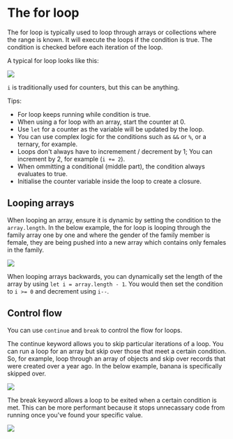 # The for loop

The for loop is typically used to loop through arrays or collections where the range is known. It will execute the loops if the condition is true. The condition is checked <emphasis>before</emphasis> each iteration of the loop.

A typical for loop looks like this:

![](/assets/for.png)

<code>i</code> is traditionally used for counters, but this can be anything.

Tips:

- For loop keeps running while condition is true.
- When using a for loop with an array, start the counter at 0.
- Use <code>let</code> for a counter as the variable will be updated by the loop.
- You can use complex logic for the conditions such as <code>&&</code> or <code>%</code>, or a ternary, for example.
- Loops don't always have to incremement / decrement by 1; You can increment by 2, for example (<code>i += 2</code>).
- When ommitting a conditional (middle part), the condition always evaluates to true.
- Initialise the counter variable inside the loop to create a closure.

## Looping arrays

When looping an array, ensure it is dynamic by setting the condition to the <code>array.length</code>. In the below example, the for loop is looping through the family array one by one and where the gender of the family member is female, they are being pushed into a new array which contains only females in the family.

![](/assets/loop-push.png)

When looping arrays backwards, you can dynamically set the length of the array by using <code>let i = array.length - 1</code>. You would then set the condition to <code>i >= 0</code> and decrement using <code>i--</code>.

## Control flow

You can use <code>continue</code> and <code>break</code> to control the flow for loops.

The continue keyword allows you to skip particular iterations of a loop. You can run a loop for an array but skip over those that meet a certain condition. So, for example, loop through an array of objects and skip over records that were created over a year ago. In the below example, banana is specifically skipped over.

![](/assets/loop-continue.png)

The break keyword allows a loop to be exited when a certain condition is met. This can be more performant because it stops unnecassary code from running once you've found your specific value.

![](/assets/loop-break.png)
